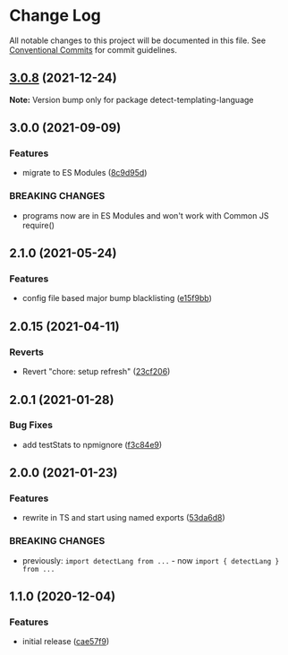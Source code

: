 # Change Log

All notable changes to this project will be documented in this file.
See [Conventional Commits](https://conventionalcommits.org) for commit guidelines.

## [3.0.8](https://github.com/codsen/codsen/compare/detect-templating-language@3.0.7...detect-templating-language@3.0.8) (2021-12-24)

**Note:** Version bump only for package detect-templating-language





## 3.0.0 (2021-09-09)

### Features

- migrate to ES Modules ([8c9d95d](https://github.com/codsen/codsen/commit/8c9d95d5dea0b769c2f070397141918a4893d575))

### BREAKING CHANGES

- programs now are in ES Modules and won't work with Common JS require()

## 2.1.0 (2021-05-24)

### Features

- config file based major bump blacklisting ([e15f9bb](https://github.com/codsen/codsen/commit/e15f9bba1c4fd5f847ac28b3f38fa6ee633f5dca))

## 2.0.15 (2021-04-11)

### Reverts

- Revert "chore: setup refresh" ([23cf206](https://github.com/codsen/codsen/commit/23cf206970a087ff0fa04e61f94d919f59ab3881))

## 2.0.1 (2021-01-28)

### Bug Fixes

- add testStats to npmignore ([f3c84e9](https://github.com/codsen/codsen/commit/f3c84e95afc5514214312f913692d85b2e12eb29))

## 2.0.0 (2021-01-23)

### Features

- rewrite in TS and start using named exports ([53da6d8](https://github.com/codsen/codsen/commit/53da6d8e298453e3b10289227be6dfbbbefe8bce))

### BREAKING CHANGES

- previously: `import detectLang from ...` - now `import { detectLang } from ...`

## 1.1.0 (2020-12-04)

### Features

- initial release ([cae57f9](https://git.sr.ht/~royston/codsen/commit/cae57f9bc879a144a28e9e94d13364e3634d7c9f))
